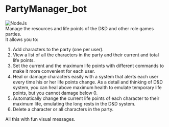 # PartyManager_bot
![NodeJs](https://camo.githubusercontent.com/faec9d89bd2c7d47b91d988dcd0f27011c27e8191d45836cfa36bf2b3c2a92bd/68747470733a2f2f696d672e736869656c64732e696f2f7374617469632f76313f7374796c653d666f722d7468652d6261646765266d6573736167653d4e6f64652e6a7326636f6c6f723d333339393333266c6f676f3d4e6f64652e6a73266c6f676f436f6c6f723d464646464646266c6162656c3d)
<br />
Manage the resources and life points of the D&amp;D and other role games parties.<br />
It allows you to:
1. Add characters to the party (one per user).
2. View a list of all the characters in the party and their current and total life points.
3. Set the current and the maximum life points with different commands to make it more convenient for each user.
4. Heal or damage characters easily with a system that alerts each user every time his or her life points change. As a detail and thinking of D&D system, you can heal above maximum health to emulate temporary life points, but you cannot damage below 0.
5. Automatically change the current life points of each character to their maximum life, emulating the long rests in the D&D system.
6. Delete a character or all characters in the party.


All this with fun visual messages.
